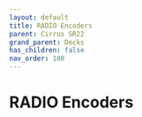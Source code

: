 ```yaml
---
layout: default
title: RADIO Encoders
parent: Cirrus SR22
grand_parent: Decks
has_children: false
nav_order: 100
---
```


# RADIO Encoders